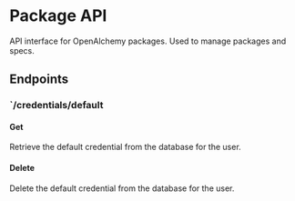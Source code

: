 # Package API

API interface for OpenAlchemy packages. Used to manage packages and specs.

## Endpoints

### `/credentials/default

#### Get

Retrieve the default credential from the database for the user.

#### Delete

Delete the default credential from the database for the user.
